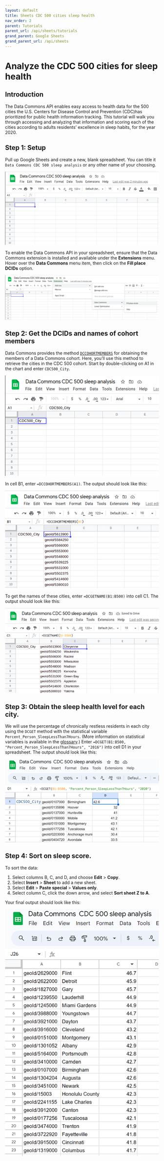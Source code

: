 ```yaml
---
layout: default
title: Sheets CDC 500 cities sleep health
nav_order: 2
parent: Tutorials
parent_url: /api/sheets/tutorials
grand_parent: Google Sheets
grand_parent_url: /api/sheets
---
```


# Analyze the CDC 500 cities for sleep health

## Introduction

The Data Commons API enables easy access to health data for the 500 cities the U.S. Centers for Disease Control and Prevention (CDC)has prioritized for public health information tracking. This tutorial will walk you through accessing and analyzing that information and scoring each of the cities according to adults residents’ excellence in sleep habits, for the year 2020.

## Step 1: Setup
Pull up Google Sheets and create a new, blank spreadsheet. You can title it `Data Commons CDC 500 sleep analysis` or any other name of your choosing.

![](/assets/images/sheets/tutorials/sheets_sleep_tutorial_1.png)

To enable the Data Commons API in your spreadsheet, ensure that the Data Commons extension is installed and available under the **Extensions** menu. Hover over the **Data Commons** menu item, then click on the **Fill place DCIDs** option.

![](/assets/images/sheets/tutorials/sheets_sleep_tutorial_2.png)

## Step 2: Get the DCIDs and names of cohort members
Data Commons provides the method [`DCCOHORTMEMBERS`](https://docs.datacommons.org/api/sheets/get_cohort_members.html) for obtaining the members of a Data Commons cohort. Here, you’ll use this method to retrieve the cities in the CDC 500 cohort. Start by double-clicking on A1 in the chart and enter `CDC500_City`.

![](/assets/images/sheets/tutorials/sheets_sleep_tutorial_3.png)

In cell B1, enter `=DCCOHORTMEMBERS(A1)`. The output should look like this:

![](/assets/images/sheets/tutorials/sheets_sleep_tutorial_4.png)

To get the names of these cities, enter `=DCGETNAME(B1:B500)` into cell C1. The output should look like this:

![](/assets/images/sheets/tutorials/sheets_sleep_tutorial_5.png)

## Step 3: Obtain the sleep health level for each city.
We will use the percentage of chronically restless residents in each city using the `DCGET` method with the statistical variable `Percent_Person_SleepLessThan7Hours`. (More information on statistical variables is available in the [glossary](https://docs.datacommons.org/glossary.html).) Enter `=DCGET(B1:B500, "Percent_Person_SleepLessThan7Hours", "2016")` into cell D1 in your spreadsheet. The output should look like this:

![](/assets/images/sheets/tutorials/sheets_sleep_tutorial_6.png)

## Step 4: Sort on sleep score.
To sort the data:

1. Select columns B, C, and D, and choose **Edit** > **Copy**.
1. Select **Insert** > **Sheet** to add a new sheet.
1. Select **Edit** > **Paste special** > **Values only**.
1. Select column C, click the down arrow, and select **Sort sheet Z to A**.

Your final output should look like this:

![](/assets/images/sheets/tutorials/sheets_sleep_tutorial_7.png)
